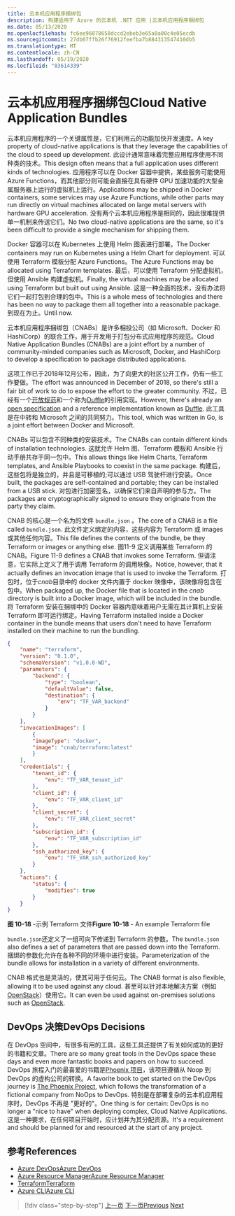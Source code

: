 ```yaml
---
title: 云本机应用程序捆绑包
description: 构建适用于 Azure 的云本机 .NET 应用 |云本机应用程序捆绑包
ms.date: 05/13/2020
ms.openlocfilehash: fc6ee96078650dccd2ebeb3e65a0a00c4e05ecdb
ms.sourcegitcommit: 27db07ffb26f76912feefba7b884313547410db5
ms.translationtype: MT
ms.contentlocale: zh-CN
ms.lasthandoff: 05/19/2020
ms.locfileid: "83614339"
---
```

# <a name="cloud-native-application-bundles"></a><span data-ttu-id="a352b-103">云本机应用程序捆绑包</span><span class="sxs-lookup"><span data-stu-id="a352b-103">Cloud Native Application Bundles</span></span>

<span data-ttu-id="a352b-104">云本机应用程序的一个关键属性是，它们利用云的功能加快开发速度。</span><span class="sxs-lookup"><span data-stu-id="a352b-104">A key property of cloud-native applications is that they leverage the capabilities of the cloud to speed up development.</span></span> <span data-ttu-id="a352b-105">此设计通常意味着完整应用程序使用不同种类的技术。</span><span class="sxs-lookup"><span data-stu-id="a352b-105">This design often means that a full application uses different kinds of technologies.</span></span> <span data-ttu-id="a352b-106">应用程序可以在 Docker 容器中提供，某些服务可能使用 Azure Functions，而其他部分则可能会直接在具有硬件 GPU 加速功能的大型金属服务器上运行的虚拟机上运行。</span><span class="sxs-lookup"><span data-stu-id="a352b-106">Applications may be shipped in Docker containers, some services may use Azure Functions, while other parts may run directly on virtual machines allocated on large metal servers with hardware GPU acceleration.</span></span> <span data-ttu-id="a352b-107">没有两个云本机应用程序是相同的，因此很难提供单一机制来传送它们。</span><span class="sxs-lookup"><span data-stu-id="a352b-107">No two cloud-native applications are the same, so it's been difficult to provide a single mechanism for shipping them.</span></span>

<span data-ttu-id="a352b-108">Docker 容器可以在 Kubernetes 上使用 Helm 图表进行部署。</span><span class="sxs-lookup"><span data-stu-id="a352b-108">The Docker containers may run on Kubernetes using a Helm Chart for deployment.</span></span> <span data-ttu-id="a352b-109">可以使用 Terraform 模板分配 Azure Functions。</span><span class="sxs-lookup"><span data-stu-id="a352b-109">The Azure Functions may be allocated using Terraform templates.</span></span> <span data-ttu-id="a352b-110">最后，可以使用 Terraform 分配虚拟机，但使用 Ansible 构建虚拟机。</span><span class="sxs-lookup"><span data-stu-id="a352b-110">Finally, the virtual machines may be allocated using Terraform but built out using Ansible.</span></span> <span data-ttu-id="a352b-111">这是一种全面的技术，没有办法将它们一起打包到合理的包中。</span><span class="sxs-lookup"><span data-stu-id="a352b-111">This is a whole mess of technologies and there has been no way to package them all together into a reasonable package.</span></span> <span data-ttu-id="a352b-112">到现在为止。</span><span class="sxs-lookup"><span data-stu-id="a352b-112">Until now.</span></span>

<span data-ttu-id="a352b-113">云本机应用程序捆绑包（CNABs）是许多相投公司（如 Microsoft、Docker 和 HashiCorp）的联合工作，用于开发用于打包分布式应用程序的规范。</span><span class="sxs-lookup"><span data-stu-id="a352b-113">Cloud Native Application Bundles (CNABs) are a joint effort by a number of community-minded companies such as Microsoft, Docker, and HashiCorp to develop a specification to package distributed applications.</span></span>

<span data-ttu-id="a352b-114">这项工作已于2018年12月公布，因此，为了向更大的社区公开工作，仍有一些工作要做。</span><span class="sxs-lookup"><span data-stu-id="a352b-114">The effort was announced in December of 2018, so there's still a fair bit of work to do to expose the effort to the greater community.</span></span> <span data-ttu-id="a352b-115">不过，已经有一个[开放规范](https://github.com/deislabs/cnab-spec)和一个称为[Duffle](https://duffle.sh/)的引用实现。</span><span class="sxs-lookup"><span data-stu-id="a352b-115">However, there's already an [open specification](https://github.com/deislabs/cnab-spec) and a reference implementation known as [Duffle](https://duffle.sh/).</span></span> <span data-ttu-id="a352b-116">此工具是在中转和 Microsoft 之间的共同努力。</span><span class="sxs-lookup"><span data-stu-id="a352b-116">This tool, which was written in Go, is a joint effort between Docker and Microsoft.</span></span>

<span data-ttu-id="a352b-117">CNABs 可以包含不同种类的安装技术。</span><span class="sxs-lookup"><span data-stu-id="a352b-117">The CNABs can contain different kinds of installation technologies.</span></span> <span data-ttu-id="a352b-118">这就允许 Helm 图、Terraform 模板和 Ansible 行动手册共存于同一包中。</span><span class="sxs-lookup"><span data-stu-id="a352b-118">This allows things like Helm Charts, Terraform templates, and Ansible Playbooks to coexist in the same package.</span></span> <span data-ttu-id="a352b-119">构建后，这些包将是独立的，并且是可移植的;可以通过 USB 驾驶杆进行安装。</span><span class="sxs-lookup"><span data-stu-id="a352b-119">Once built, the packages are self-contained and portable; they can be installed from a USB stick.</span></span>  <span data-ttu-id="a352b-120">对包进行加密签名，以确保它们来自声明的参与方。</span><span class="sxs-lookup"><span data-stu-id="a352b-120">The packages are cryptographically signed to ensure they originate from the party they claim.</span></span>

<span data-ttu-id="a352b-121">CNAB 的核心是一个名为的文件 `bundle.json` 。</span><span class="sxs-lookup"><span data-stu-id="a352b-121">The core of a CNAB is a file called `bundle.json`.</span></span> <span data-ttu-id="a352b-122">此文件定义绑定的内容，这些内容为 Terraform 或 images 或其他任何内容。</span><span class="sxs-lookup"><span data-stu-id="a352b-122">This file defines the contents of the bundle, be they Terraform or images or anything else.</span></span> <span data-ttu-id="a352b-123">图11-9 定义调用某些 Terraform 的 CNAB。</span><span class="sxs-lookup"><span data-stu-id="a352b-123">Figure 11-9 defines a CNAB that invokes some Terraform.</span></span> <span data-ttu-id="a352b-124">但请注意，它实际上定义了用于调用 Terraform 的调用映像。</span><span class="sxs-lookup"><span data-stu-id="a352b-124">Notice, however, that it actually defines an invocation image that is used to invoke the Terraform.</span></span> <span data-ttu-id="a352b-125">打包时，位于*cnab*目录中的 docker 文件内置于 docker 映像中，该映像将包含在包中。</span><span class="sxs-lookup"><span data-stu-id="a352b-125">When packaged up, the Docker file that is located in the *cnab* directory is built into a Docker image, which will be included in the bundle.</span></span> <span data-ttu-id="a352b-126">将 Terraform 安装在捆绑中的 Docker 容器内意味着用户无需在其计算机上安装 Terraform 即可运行绑定。</span><span class="sxs-lookup"><span data-stu-id="a352b-126">Having Terraform installed inside a Docker container in the bundle means that users don't need to have Terraform installed on their machine to run the bundling.</span></span>

```json
{
    "name": "terraform",
    "version": "0.1.0",
    "schemaVersion": "v1.0.0-WD",
    "parameters": {
        "backend": {
            "type": "boolean",
            "defaultValue": false,
            "destination": {
                "env": "TF_VAR_backend"
            }
        }
    },
    "invocationImages": [
        {
        "imageType": "docker",
        "image": "cnab/terraform:latest"
        }
    ],
    "credentials": {
        "tenant_id": {
            "env": "TF_VAR_tenant_id"
        },
        "client_id": {
            "env": "TF_VAR_client_id"
        },
        "client_secret": {
            "env": "TF_VAR_client_secret"
        },
        "subscription_id": {
            "env": "TF_VAR_subscription_id"
        },
        "ssh_authorized_key": {
            "env": "TF_VAR_ssh_authorized_key"
        }
    },
    "actions": {
        "status": {
            "modifies": true
        }
    }
}
```

<span data-ttu-id="a352b-127">**图 10-18** -示例 Terraform 文件</span><span class="sxs-lookup"><span data-stu-id="a352b-127">**Figure 10-18** - An example Terraform file</span></span>

<span data-ttu-id="a352b-128">`bundle.json`还定义了一组可向下传递到 Terraform 的参数。</span><span class="sxs-lookup"><span data-stu-id="a352b-128">The `bundle.json` also defines a set of parameters that are passed down into the Terraform.</span></span> <span data-ttu-id="a352b-129">捆绑的参数化允许在各种不同的环境中进行安装。</span><span class="sxs-lookup"><span data-stu-id="a352b-129">Parameterization of the bundle allows for installation in a variety of different environments.</span></span>

<span data-ttu-id="a352b-130">CNAB 格式也是灵活的，使其可用于任何云。</span><span class="sxs-lookup"><span data-stu-id="a352b-130">The CNAB format is also flexible, allowing it to be used against any cloud.</span></span> <span data-ttu-id="a352b-131">甚至可以针对本地解决方案（例如[OpenStack](https://www.openstack.org/)）使用它。</span><span class="sxs-lookup"><span data-stu-id="a352b-131">It can even be used against on-premises solutions such as [OpenStack](https://www.openstack.org/).</span></span>

## <a name="devops-decisions"></a><span data-ttu-id="a352b-132">DevOps 决策</span><span class="sxs-lookup"><span data-stu-id="a352b-132">DevOps Decisions</span></span>

<span data-ttu-id="a352b-133">在 DevOps 空间中，有很多有用的工具，这些工具还提供了有关如何成功的更好的书籍和文章。</span><span class="sxs-lookup"><span data-stu-id="a352b-133">There are so many great tools in the DevOps space these days and even more fantastic books and papers on how to succeed.</span></span> <span data-ttu-id="a352b-134">DevOps 旅程入门的最喜爱的书籍是[Phoenix 项目](https://www.oreilly.com/library/view/the-phoenix-project/9781457191350/)，该项目遵循从 Noop 到 DevOps 的虚构公司的转换。</span><span class="sxs-lookup"><span data-stu-id="a352b-134">A favorite book to get started on the DevOps journey is [The Phoenix Project](https://www.oreilly.com/library/view/the-phoenix-project/9781457191350/), which follows the transformation of a fictional company from NoOps to DevOps.</span></span> <span data-ttu-id="a352b-135">特别是在部署复杂的云本机应用程序时，DevOps 不再是 "更好的"。</span><span class="sxs-lookup"><span data-stu-id="a352b-135">One thing is for certain: DevOps is no longer a "nice to have" when deploying complex, Cloud Native Applications.</span></span> <span data-ttu-id="a352b-136">这是一种要求，在任何项目开始时，应计划并为其分配资源。</span><span class="sxs-lookup"><span data-stu-id="a352b-136">It's a requirement and should be planned for and resourced at the start of any project.</span></span>

## <a name="references"></a><span data-ttu-id="a352b-137">参考</span><span class="sxs-lookup"><span data-stu-id="a352b-137">References</span></span>

- [<span data-ttu-id="a352b-138">Azure DevOps</span><span class="sxs-lookup"><span data-stu-id="a352b-138">Azure DevOps</span></span>](https://azure.microsoft.com/services/devops/)
- [<span data-ttu-id="a352b-139">Azure Resource Manager</span><span class="sxs-lookup"><span data-stu-id="a352b-139">Azure Resource Manager</span></span>](https://azure.microsoft.com/documentation/articles/resource-group-overview/)
- [<span data-ttu-id="a352b-140">Terraform</span><span class="sxs-lookup"><span data-stu-id="a352b-140">Terraform</span></span>](https://www.terraform.io/)
- [<span data-ttu-id="a352b-141">Azure CLI</span><span class="sxs-lookup"><span data-stu-id="a352b-141">Azure CLI</span></span>](https://docs.microsoft.com/cli/azure/)

>[!div class="step-by-step"]
><span data-ttu-id="a352b-142">[上一页](infrastructure-as-code.md)
>[下一页](summary.md)</span><span class="sxs-lookup"><span data-stu-id="a352b-142">[Previous](infrastructure-as-code.md)
[Next](summary.md)</span></span>
